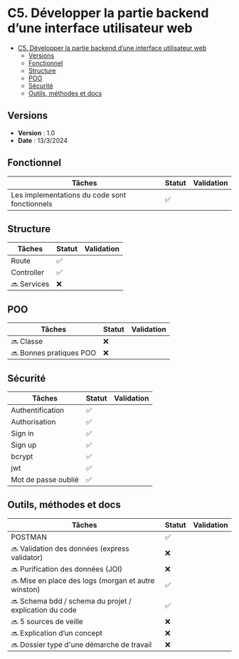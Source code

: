 # C5. Développer la partie backend d’une interface utilisateur web

- [C5. Développer la partie backend d’une interface utilisateur web](#c5-développer-la-partie-backend-dune-interface-utilisateur-web)
  - [Versions](#versions)
  - [Fonctionnel](#fonctionnel)
  - [Structure](#structure)
  - [POO](#poo)
  - [Sécurité](#sécurité)
  - [Outils, méthodes et docs](#outils-méthodes-et-docs)

## Versions

- **Version** : 1.0
- **Date** : 13/3/2024

## Fonctionnel

| Tâches                                        | Statut | Validation |
| --------------------------------------------- | ------ | ---------- |
| Les implementations du code sont fonctionnels | ✅     |            |

## Structure

| Tâches       | Statut | Validation |
| ------------ | ------ | ---------- |
| Route        | ✅     |            |
| Controller   | ✅    |            |
| 🔜 Services | ❌     |            |

## POO

| Tâches                   | Statut | Validation |
| ------------------------ | ------ | ---------- |
| 🔜 Classe               | ❌     |            |
| 🔜 Bonnes pratiques POO | ❌     |            |

## Sécurité

| Tâches              | Statut | Validation |
| ------------------- | ------ | ---------- |
| Authentification    | ✅     |            |
| Authorisation       | ✅     |            |
| Sign in             | ✅     |            |
| Sign up             | ✅     |            |
| bcrypt              | ✅     |            |
| jwt                 | ✅     |            |
| Mot de passe oublié |  ✅    |            |

## Outils, méthodes et docs

| Tâches                                                  | Statut | Validation |
| ------------------------------------------------------- | ------ | ---------- |
| POSTMAN                                                 | ✅      |            |
| 🔜 Validation des données (express validator)            | ❌     |            |
| 🔜 Purification des données (JOI)                        | ❌     |            |
| 🔜 Mise en place des logs (morgan et autre winston)      | ✅     |            |
| 🔜 Schema bdd / schema du projet / explication du code   | ✅     |            |
| 🔜 5 sources de veille                                   | ❌     |            |
| 🔜 Explication d’un concept                              | ❌     |            |
| 🔜 Dossier type d'une démarche de travail                | ❌     |            |

